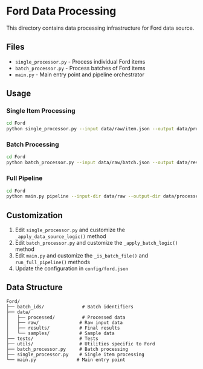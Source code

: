 # Ford Data Processing

This directory contains data processing infrastructure for Ford data source.

## Files

- `single_processor.py` - Process individual Ford items
- `batch_processor.py` - Process batches of Ford items  
- `main.py` - Main entry point and pipeline orchestrator

## Usage

### Single Item Processing
```bash
cd Ford
python single_processor.py --input data/raw/item.json --output data/processed/item.json
```

### Batch Processing
```bash
cd Ford
python batch_processor.py --input data/raw/batch.json --output data/results/batch_results.json
```

### Full Pipeline
```bash
cd Ford
python main.py pipeline --input-dir data/raw --output-dir data/processed
```

## Customization

1. Edit `single_processor.py` and customize the `_apply_data_source_logic()` method
2. Edit `batch_processor.py` and customize the `_apply_batch_logic()` method  
3. Edit `main.py` and customize the `_is_batch_file()` and `run_full_pipeline()` methods
4. Update the configuration in `config/ford.json`

## Data Structure

```
Ford/
├── batch_ids/              # Batch identifiers
├── data/
│   ├── processed/          # Processed data
│   ├── raw/               # Raw input data
│   ├── results/           # Final results
│   └── samples/           # Sample data
├── tests/                 # Tests
├── utils/                 # Utilities specific to Ford
├── batch_processor.py     # Batch processing
├── single_processor.py    # Single item processing
└── main.py               # Main entry point
```

